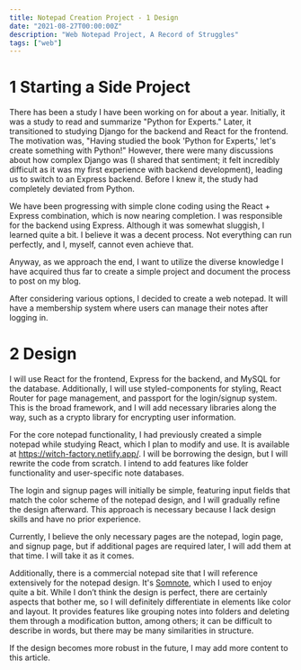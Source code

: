 ```yaml
---
title: Notepad Creation Project - 1 Design
date: "2021-08-27T00:00:00Z"
description: "Web Notepad Project, A Record of Struggles"
tags: ["web"]
---
```


# 1 Starting a Side Project

There has been a study I have been working on for about a year. Initially, it was a study to read and summarize "Python for Experts." Later, it transitioned to studying Django for the backend and React for the frontend. The motivation was, "Having studied the book 'Python for Experts,' let's create something with Python!" However, there were many discussions about how complex Django was (I shared that sentiment; it felt incredibly difficult as it was my first experience with backend development), leading us to switch to an Express backend. Before I knew it, the study had completely deviated from Python.

We have been progressing with simple clone coding using the React + Express combination, which is now nearing completion. I was responsible for the backend using Express. Although it was somewhat sluggish, I learned quite a bit. I believe it was a decent process. Not everything can run perfectly, and I, myself, cannot even achieve that.

Anyway, as we approach the end, I want to utilize the diverse knowledge I have acquired thus far to create a simple project and document the process to post on my blog.

After considering various options, I decided to create a web notepad. It will have a membership system where users can manage their notes after logging in.

# 2 Design

I will use React for the frontend, Express for the backend, and MySQL for the database. Additionally, I will use styled-components for styling, React Router for page management, and passport for the login/signup system. This is the broad framework, and I will add necessary libraries along the way, such as a crypto library for encrypting user information.

For the core notepad functionality, I had previously created a simple notepad while studying React, which I plan to modify and use. It is available at https://witch-factory.netlify.app/. I will be borrowing the design, but I will rewrite the code from scratch. I intend to add features like folder functionality and user-specific note databases.

The login and signup pages will initially be simple, featuring input fields that match the color scheme of the notepad design, and I will gradually refine the design afterward. This approach is necessary because I lack design skills and have no prior experience.

Currently, I believe the only necessary pages are the notepad, login page, and signup page, but if additional pages are required later, I will add them at that time. I will take it as it comes.

Additionally, there is a commercial notepad site that I will reference extensively for the notepad design. It's [Somnote](https://somcloud.com/apps/note), which I used to enjoy quite a bit. While I don’t think the design is perfect, there are certainly aspects that bother me, so I will definitely differentiate in elements like color and layout. It provides features like grouping notes into folders and deleting them through a modification button, among others; it can be difficult to describe in words, but there may be many similarities in structure.

If the design becomes more robust in the future, I may add more content to this article.